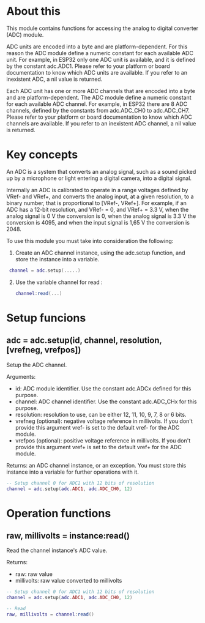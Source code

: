 # About this

This module contains functions for accessing the analog to digital converter (ADC) module.

ADC units are encoded into a byte and are platform-dependent. For this reason the ADC module define a numeric constant for each available ADC unit. For example, in ESP32 only one ADC unit is available, and it is defined by the constant adc.ADC1. Please refer to your platform or board documentation to know which ADC units are available. If you refer to an inexistent ADC, a nil value is returned.

Each ADC unit has one or more ADC channels that are encoded into a byte and are platform-dependent. The ADC module define a numeric constant for each available ADC channel. For example, in ESP32 there are 8 ADC channels, defined by the constants from adc.ADC_CH0 to adc.ADC_CH7. Please refer to your platform or board documentation to know which ADC channels are available. If you refer to an inexistent ADC channel, a nil value is returned.

# Key concepts

An ADC is a system that converts an analog signal, such as a sound picked up by a microphone or light entering a digital camera, into a digital signal.

Internally an ADC is calibrated to operate in a range voltages defined by VRef- and VRef+, and converts the analog input, at a given resolution, to a binary number, that is proportional to [VRef-, VRef+]. For example, if an ADC has a 12-bit resolution, and VRef- = 0, and VRef+ = 3.3 V, when the analog signal is 0 V the conversion is 0, when the analog signal is 3.3 V the conversion is 4095, and when the input signal is 1,65 V the conversion is 2048.

To use this module you must take into consideration the following:

1. Create an ADC channel instance, using the adc.setup function, and store the instance into a variable.

  ```lua
   channel = adc.setup(.....)
   ```

2. Use the variable channel for read :

   ```lua
   channel:read(...)
   ```

# Setup funcions

## adc = adc.setup(id, channel, resolution, [vrefneg, vrefpos])

Setup the ADC channel.

Arguments:

* id: ADC module identifier. Use the constant adc.ADCx defined for this purpose.
* channel: ADC channel identifier. Use the constant adc.ADC_CHx for this purpose.
* resolution: resolution to use, can be either 12, 11, 10, 9, 7, 8 or 6 bits.
* vrefneg (optional): negative voltage reference in millivolts. If you don't provide this argument vref- is set to the default vref- for the ADC module.
* vrefpos (optional): positive voltage reference in millivolts. If you don't provide this argument vref+ is set to the default vref+ for the ADC module.

Returns: an ADC channel instance, or an exception. You must store this instance into a variable for further operations with it.

```lua
-- Setup channel 0 for ADC1 with 12 bits of resolution
channel = adc.setup(adc.ADC1, adc.ADC_CH0, 12)
```

# Operation functions

## raw, millivolts = instance:read()

Read the channel instance's ADC value.

Returns:

* raw: raw value
* millivolts: raw value converted to millivolts 

```lua
-- Setup channel 0 for ADC1 with 12 bits of resolution
channel = adc.setup(adc.ADC1, adc.ADC_CH0, 12)

-- Read
raw, millivolts = channel:read()
```